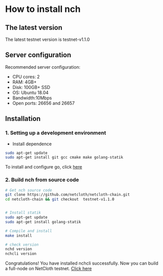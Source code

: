 # How to install nch

## The latest version

The latest  testnet version is testnet-v1.1.0

## Server configuration

Recommended server configuration:

* CPU cores: 2
* RAM: 4GB+
* Disk: 100GB+ SSD
* OS: Ubuntu 18.04
* Bandwidth:10Mbps
* Open ports: 26656 and 26657

## Installation

### 1. Setting up a development environment

* Install dependence

```bash
sudo apt-get update
sudo apt-get install git gcc cmake make golang-statik
```

To install and configure go, click [here](../software/go-install.md)

### 2. Build nch from source code

```bash 
# Get nch source code
git clone https://github.com/netcloth/netcloth-chain.git
cd netcloth-chain && git checkout  testnet-v1.1.0


# Install statik
sudo apt-get update
sudo apt-get install golang-statik

# Compile and install
make install

# check version
nchd version
nchcli version
```

Congratulations! You have installed nchcli successfully. Now you can build a full-node on NetCloth testnet. [Click here](../get-started/how-to-join-testnet.md)
